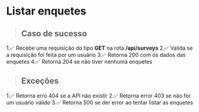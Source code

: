 # Listar enquetes

> ## Caso de sucesso

1.✅ Recebe uma requisição do tipo **GET** na rota **/api/surveys**
2.✅ Valida se a requisição foi feita por um usuário
3.✅ Retorna 200 com os dados das enquetes
4.✅ Retorna 204 se não tiver nenhuma enquetes

> ## Exceções

1.✅ Retorna erro 404 se a API não existir
2.✅ Retorna error 403 se não for um usuário válido
3.✅ Retorna 500 se der error ao tentar listar as enquetes
